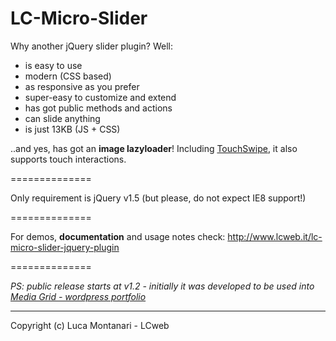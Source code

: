 LC-Micro-Slider
==============

Why another jQuery slider plugin? 
Well: 
* is easy to use
* modern (CSS based)
* as responsive as you prefer
* super-easy to customize and extend
* has got public methods and actions
* can slide anything
* is just 13KB (JS + CSS)

..and yes, has got an **image lazyloader**! 
Including [TouchSwipe](https://github.com/mattbryson/TouchSwipe-Jquery-Plugin), it also supports touch interactions.

==============

Only requirement is jQuery v1.5 (but please, do not expect IE8 support!)

==============

For demos, **documentation** and usage notes check:
http://www.lcweb.it/lc-micro-slider-jquery-plugin

==============

*PS: public release starts at v1.2 - initially it was developed to be used into [Media Grid - wordpress portfolio](http://www.lcweb.it/media-grid)* 

* * *

Copyright (c) Luca Montanari - LCweb 
